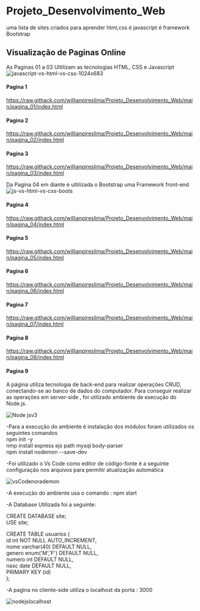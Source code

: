# Projeto_Desenvolvimento_Web
 uma lista de sites criados para aprender html,css é javascript é framework Bootstrap

## Visualização de Paginas Online

As Paginas 01 a 03 Ultilizam as tecnologias HTML, CSS e Javascript
![javascript-vs-html-vs-css-1024x683](https://github.com/willianpireslima/Projeto_Desenvolvimento_Web/assets/158337302/f3f2f650-031f-441a-a316-28fb492e5487)

#### Pagina 1
https://raw.githack.com/willianpireslima/Projeto_Desenvolvimento_Web/main/pagina_01/index.html

#### Pagina 2
https://raw.githack.com/willianpireslima/Projeto_Desenvolvimento_Web/main/pagina_02/index.html

#### Pagina 3
https://raw.githack.com/willianpireslima/Projeto_Desenvolvimento_Web/main/pagina_03/index.html

Da Pagina 04 em diante é ultilizada o Bootstrap uma Framework front-end 
![js-vs-html-vs-css-boots](https://github.com/willianpireslima/Projeto_Desenvolvimento_Web/assets/158337302/f8eda976-4142-4a60-a110-a38748cf2988)

#### Pagina 4
https://raw.githack.com/willianpireslima/Projeto_Desenvolvimento_Web/main/pagina_04/index.html

#### Pagina 5
https://raw.githack.com/willianpireslima/Projeto_Desenvolvimento_Web/main/pagina_05/index.html

#### Pagina 6
https://raw.githack.com/willianpireslima/Projeto_Desenvolvimento_Web/main/pagina_06/index.html

#### Pagina 7
https://raw.githack.com/willianpireslima/Projeto_Desenvolvimento_Web/main/pagina_07/index.html

#### Pagina 8
https://raw.githack.com/willianpireslima/Projeto_Desenvolvimento_Web/main/pagina_08/index.html

#### Pagina 9

A página utiliza tecnologia de back-end para realizar operações CRUD, conectando-se ao banco de dados do computador. Para conseguir realizar as operações em server-side 
, foi utilizado ambiente de execução do Node.js.

![Node jsv3](https://github.com/willianpireslima/Projeto_Desenvolvimento_Web/assets/158337302/55534e7f-d9f0-4863-be6c-510f0a3eaf2a)

-Para a execução do ambiente é instalação dos módulos foram utilizados os seguintes comandos\
npm init -y\
nmp install express ejs path mysql body-parser\
npm install nodemon --save-dev

-Foi utilizado o Vs Code como editor de código-fonte é a seguinte configuração nos arquivos para permitir atualização automática 

![vsCodenorademon](https://github.com/willianpireslima/Projeto_Desenvolvimento_Web/assets/158337302/2c145ca6-1a9a-4ee3-90c8-a326c3fa99b2)

-A execução do ambiente usa o comando : npm start

-A Database Utilizada foi a seguinte:

CREATE DATABASE site;\
USE site;

CREATE TABLE usuarios (\
  id int NOT NULL AUTO_INCREMENT,\
  nome varchar(40) DEFAULT NULL,\
  genero enum('M','F') DEFAULT NULL,\
  numero int DEFAULT NULL,\
  nasc date DEFAULT NULL,\
  PRIMARY KEY (id)\
);

-A pagina no cliente-side utiliza o localhost da porta : 3000

![nodejslocalhost](https://github.com/willianpireslima/Projeto_Desenvolvimento_Web/assets/158337302/c6cb6f38-b999-4794-a2a6-f32399e1ca2a)



